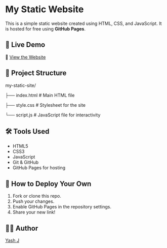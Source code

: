 # My Static Website

This is a simple static website created using HTML, CSS, and JavaScript. It is hosted for free using **GitHub Pages**.

## 🚀 Live Demo

🔗 [View the Website](https://ImYash-J.github.io/my-static-site/)

## 📁 Project Structure

my-static-site/

├── index.html # Main HTML file

├── style.css # Stylesheet for the site

└── script.js # JavaScript file for interactivity


## 🛠️ Tools Used

- HTML5
- CSS3
- JavaScript
- Git & GitHub
- GitHub Pages for hosting

## 📌 How to Deploy Your Own

1. Fork or clone this repo.
2. Push your changes.
3. Enable GitHub Pages in the repository settings.
4. Share your new link!

## 🧑‍💻 Author

[Yash J](https://github.com/ImYash-J)

